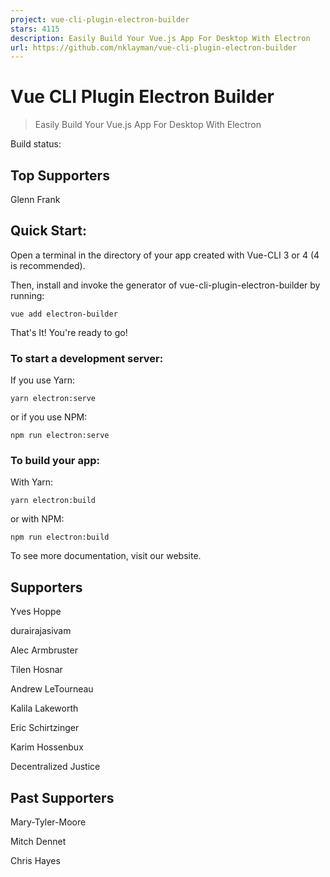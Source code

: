```yaml
---
project: vue-cli-plugin-electron-builder
stars: 4115
description: Easily Build Your Vue.js App For Desktop With Electron
url: https://github.com/nklayman/vue-cli-plugin-electron-builder
---
```


Vue CLI Plugin Electron Builder
===============================

> Easily Build Your Vue.js App For Desktop With Electron

Build status:

Top Supporters
--------------

Glenn Frank

Quick Start:
------------

Open a terminal in the directory of your app created with Vue-CLI 3 or 4 (4 is recommended).

Then, install and invoke the generator of vue-cli-plugin-electron-builder by running:

`vue add electron-builder`

That's It! You're ready to go!

### To start a development server:

If you use Yarn:

`yarn electron:serve`

or if you use NPM:

`npm run electron:serve`

### To build your app:

With Yarn:

`yarn electron:build`

or with NPM:

`npm run electron:build`

To see more documentation, visit our website.

Supporters
----------

Yves Hoppe

durairajasivam

Alec Armbruster

Tilen Hosnar

Andrew LeTourneau

Kalila Lakeworth

Eric Schirtzinger

Karim Hossenbux

Decentralized Justice

Past Supporters
---------------

Mary-Tyler-Moore

Mitch Dennet

Chris Hayes
